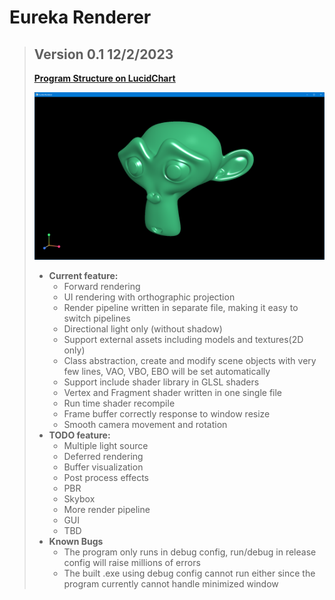 # Eureka Renderer

> ## Version 0.1 12/2/2023
> [**<ins>Program Structure on LucidChart</ins>**](https://lucid.app/lucidchart/2efba941-fefb-42e8-b17b-c8bb65f38530/edit?invitationId=inv_a0385ab1-d2db-4790-9811-766200246513) 
> 
> ![Version 0.1 Overview](ReadmeFiles%2FV0_1_Overview.png)
> - **Current feature:**
>   - Forward rendering
>   - UI rendering with orthographic projection
>   - Render pipeline written in separate file, making it easy to switch pipelines
>   - Directional light only (without shadow)
>   - Support external assets including models and textures(2D only)
>   - Class abstraction, create and modify scene objects with very few lines, VAO, VBO, EBO will be set automatically
>   - Support include shader library in GLSL shaders
>   - Vertex and Fragment shader written in one single file
>   - Run time shader recompile
>   - Frame buffer correctly response to window resize
>   - Smooth camera movement and rotation
> - **TODO feature:**
>   - Multiple light source
>   - Deferred rendering
>   - Buffer visualization
>   - Post process effects
>   - PBR
>   - Skybox
>   - More render pipeline
>   - GUI
>   - TBD
> - **Known Bugs**
>   - The program only runs in debug config, run/debug in release config will raise millions of errors
>   - The built .exe using debug config cannot run either since the program currently cannot handle minimized window
